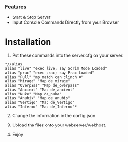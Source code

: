 ### Features

- Start & Stop Server
- Input Console Commands Directly from your Browser

# Installation

1.  Put these commands into the server.cfg on your server.
```
*//alias
alias "live" "exec live; say Scrim Mode Loaded"
alias "prac" "exec prac; say Prac Loaded"
alias "Full" "mp_match_can_clinch 0"
alias "Mirage" "Map de_mirage"
alias "Overpass" "Map de_overpass"
alias "Ancient" "Map de_ancient"
alias "Nuke" "Map de_nuke"
alias "Anubis" "Map de_anubis"
alias "Vertigo" "Map de_Vertigo"
alias "Inferno" "Map de_Inferno"*
```
2. Change the information in the config.json.

3. Upload the files onto your webserver/webhost.

4. Enjoy


